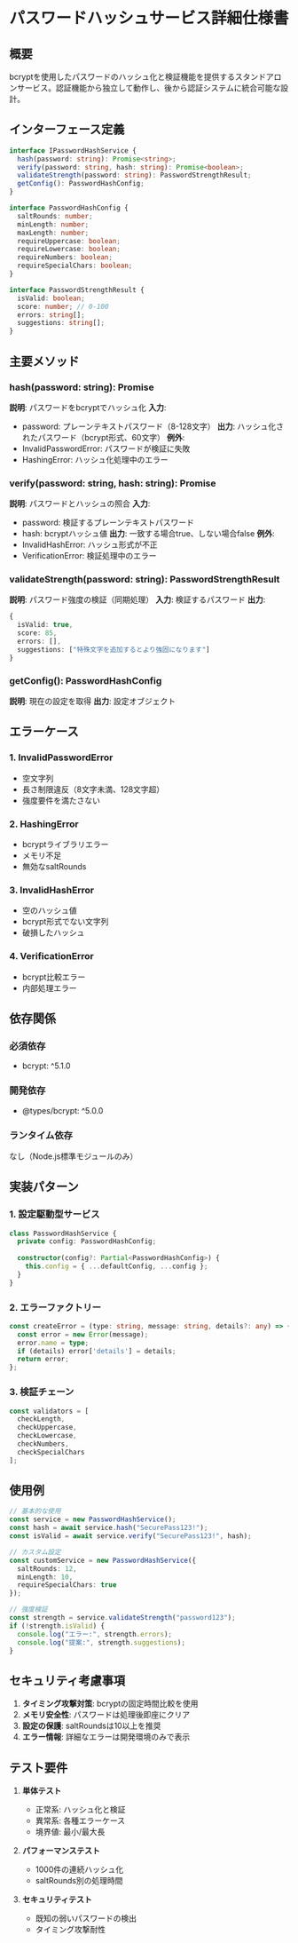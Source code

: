 # パスワードハッシュサービス詳細仕様書

## 概要
bcryptを使用したパスワードのハッシュ化と検証機能を提供するスタンドアロンサービス。認証機能から独立して動作し、後から認証システムに統合可能な設計。

## インターフェース定義

```typescript
interface IPasswordHashService {
  hash(password: string): Promise<string>;
  verify(password: string, hash: string): Promise<boolean>;
  validateStrength(password: string): PasswordStrengthResult;
  getConfig(): PasswordHashConfig;
}

interface PasswordHashConfig {
  saltRounds: number;
  minLength: number;
  maxLength: number;
  requireUppercase: boolean;
  requireLowercase: boolean;
  requireNumbers: boolean;
  requireSpecialChars: boolean;
}

interface PasswordStrengthResult {
  isValid: boolean;
  score: number; // 0-100
  errors: string[];
  suggestions: string[];
}
```

## 主要メソッド

### hash(password: string): Promise<string>
**説明**: パスワードをbcryptでハッシュ化
**入力**: 
- password: プレーンテキストパスワード（8-128文字）
**出力**: ハッシュ化されたパスワード（bcrypt形式、60文字）
**例外**:
- InvalidPasswordError: パスワードが検証に失敗
- HashingError: ハッシュ化処理中のエラー

### verify(password: string, hash: string): Promise<boolean>
**説明**: パスワードとハッシュの照合
**入力**:
- password: 検証するプレーンテキストパスワード
- hash: bcryptハッシュ値
**出力**: 一致する場合true、しない場合false
**例外**:
- InvalidHashError: ハッシュ形式が不正
- VerificationError: 検証処理中のエラー

### validateStrength(password: string): PasswordStrengthResult
**説明**: パスワード強度の検証（同期処理）
**入力**: 検証するパスワード
**出力**: 
```typescript
{
  isValid: true,
  score: 85,
  errors: [],
  suggestions: ["特殊文字を追加するとより強固になります"]
}
```

### getConfig(): PasswordHashConfig
**説明**: 現在の設定を取得
**出力**: 設定オブジェクト

## エラーケース

### 1. InvalidPasswordError
- 空文字列
- 長さ制限違反（8文字未満、128文字超）
- 強度要件を満たさない

### 2. HashingError
- bcryptライブラリエラー
- メモリ不足
- 無効なsaltRounds

### 3. InvalidHashError
- 空のハッシュ値
- bcrypt形式でない文字列
- 破損したハッシュ

### 4. VerificationError
- bcrypt比較エラー
- 内部処理エラー

## 依存関係

### 必須依存
- bcrypt: ^5.1.0

### 開発依存
- @types/bcrypt: ^5.0.0

### ランタイム依存
なし（Node.js標準モジュールのみ）

## 実装パターン

### 1. 設定駆動型サービス
```typescript
class PasswordHashService {
  private config: PasswordHashConfig;
  
  constructor(config?: Partial<PasswordHashConfig>) {
    this.config = { ...defaultConfig, ...config };
  }
}
```

### 2. エラーファクトリー
```typescript
const createError = (type: string, message: string, details?: any) => {
  const error = new Error(message);
  error.name = type;
  if (details) error['details'] = details;
  return error;
};
```

### 3. 検証チェーン
```typescript
const validators = [
  checkLength,
  checkUppercase,
  checkLowercase,
  checkNumbers,
  checkSpecialChars
];
```

## 使用例

```typescript
// 基本的な使用
const service = new PasswordHashService();
const hash = await service.hash("SecurePass123!");
const isValid = await service.verify("SecurePass123!", hash);

// カスタム設定
const customService = new PasswordHashService({
  saltRounds: 12,
  minLength: 10,
  requireSpecialChars: true
});

// 強度検証
const strength = service.validateStrength("password123");
if (!strength.isValid) {
  console.log("エラー:", strength.errors);
  console.log("提案:", strength.suggestions);
}
```

## セキュリティ考慮事項

1. **タイミング攻撃対策**: bcryptの固定時間比較を使用
2. **メモリ安全性**: パスワードは処理後即座にクリア
3. **設定の保護**: saltRoundsは10以上を推奨
4. **エラー情報**: 詳細なエラーは開発環境のみで表示

## テスト要件

1. **単体テスト**
   - 正常系: ハッシュ化と検証
   - 異常系: 各種エラーケース
   - 境界値: 最小/最大長

2. **パフォーマンステスト**
   - 1000件の連続ハッシュ化
   - saltRounds別の処理時間

3. **セキュリティテスト**
   - 既知の弱いパスワードの検出
   - タイミング攻撃耐性